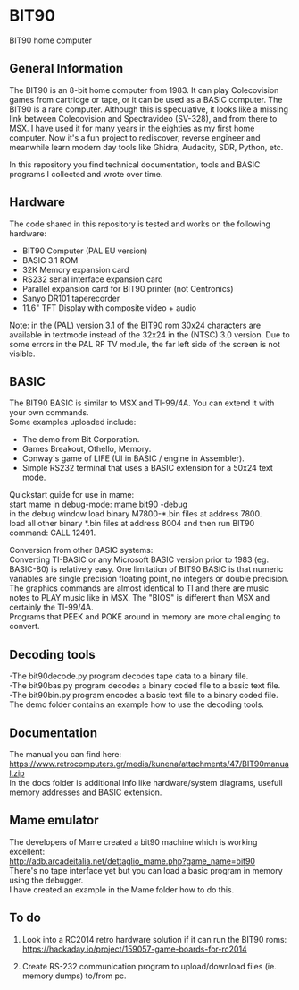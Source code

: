 # BIT90
BIT90 home computer

## General Information
The BIT90 is an 8-bit home computer from 1983. It can play Colecovision games from cartridge or tape, or it can be used as a BASIC computer. The BIT90 is a rare computer. Although this is speculative, it looks like a missing link between Colecovision and Spectravideo (SV-328), and from there to MSX. I have used it for many years in the eighties as my first home computer. Now it's a fun project to rediscover, reverse engineer and meanwhile learn modern day tools like Ghidra, Audacity, SDR, Python, etc. 
  
In this repository you find technical documentation, tools and BASIC programs I collected and wrote over time.

## Hardware
The code shared in this repository is tested and works on the following hardware:
- BIT90 Computer (PAL EU version)
- BASIC 3.1 ROM
- 32K Memory expansion card
- RS232 serial interface expansion card
- Parallel expansion card for BIT90 printer (not Centronics)
- Sanyo DR101 taperecorder
- 11.6" TFT Display with composite video + audio

Note: in the (PAL) version 3.1 of the BIT90 rom 30x24 characters are available in textmode instead of the 32x24 in the (NTSC) 3.0 version.
Due to some errors in the PAL RF TV module, the far left side of the screen is not visible.

## BASIC
The BIT90 BASIC is similar to MSX and TI-99/4A. You can extend it with your own commands.  
Some examples uploaded include: 
- The demo from Bit Corporation.  
- Games Breakout, Othello, Memory.    
- Conway's game of LIFE (UI in BASIC / engine in Assembler).    
- Simple RS232 terminal that uses a BASIC extension for a 50x24 text mode.  
  
Quickstart guide for use in mame:  
start mame in debug-mode: mame bit90 -debug  
in the debug window load binary M7800-*.bin files at address 7800.  
load all other binary *.bin files at address 8004 and then run BIT90 command: CALL 12491.  
  
Conversion from other BASIC systems:  
Converting TI-BASIC or any Microsoft BASIC version prior to 1983 (eg. BASIC-80) is relatively easy.
One limitation of BIT90 BASIC is that numeric variables are single precision floating point, no integers or double precision.
The graphics commands are almost identical to TI and there are music notes to PLAY music like in MSX.
The "BIOS" is different than MSX and certainly the TI-99/4A.  
Programs that PEEK and POKE around in memory are more challenging to convert.

## Decoding tools
-The bit90decode.py program decodes tape data to a binary file.  
-The bit90bas.py program decodes a binary coded file to a basic text file.  
-The bit90bin.py program encodes a basic text file to a binary coded file.  
The demo folder contains an example how to use the decoding tools.  

## Documentation
The manual you can find here: https://www.retrocomputers.gr/media/kunena/attachments/47/BIT90manual.zip  
In the docs folder is additional info like hardware/system diagrams, usefull memory addresses and BASIC extension.

## Mame emulator
The developers of Mame created a bit90 machine which is working excellent:  
http://adb.arcadeitalia.net/dettaglio_mame.php?game_name=bit90  
There's no tape interface yet but you can load a basic program in memory using the debugger.  
I have created an example in the Mame folder how to do this.

## To do
1. Look into a RC2014 retro hardware solution if it can run the BIT90 roms:  
https://hackaday.io/project/159057-game-boards-for-rc2014  
  
2. Create RS-232 communication program to upload/download files (ie. memory dumps) to/from pc.




